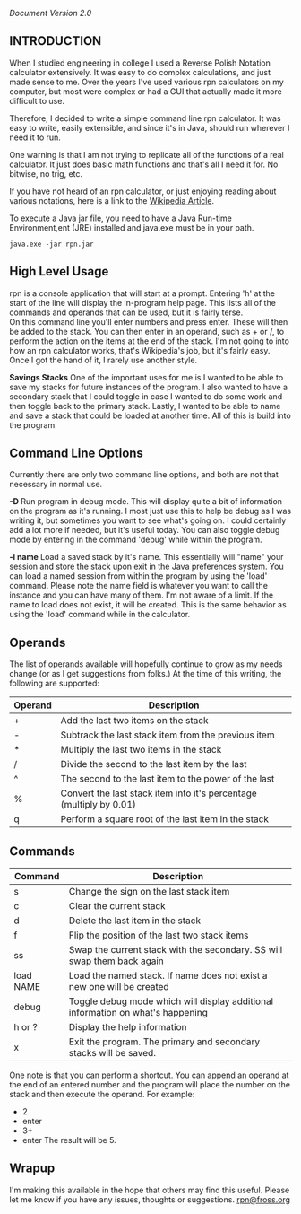 
*Document Version 2.0*

## INTRODUCTION ##
When I studied engineering in college I used a Reverse Polish Notation calculator extensively.  It was easy to do complex calculations, and just made sense to me.  Over the years I've used various rpn calculators on my computer, but most were complex or had a GUI that actually made it more difficult to use.

Therefore, I decided to write a simple command line rpn calculator.  It was easy to write, easily extensible, and since it's in Java, should run wherever I need it to run.

One warning is that I am not trying to replicate all of the functions of a real calculator.  It just does basic math functions and that's all I need it for.  No bitwise, no trig, etc.

If you have not heard of an rpn calculator, or just enjoying reading about various notations, here is a link to the [Wikipedia Article](https://en.wikipedia.org/wiki/Reverse_Polish_notation).

To execute a Java jar file, you need to have a Java Run-time Environment,ent (JRE) installed and java.exe must be in your path. 

```java.exe -jar rpn.jar```

## High Level Usage
rpn is a console application that will start at a prompt.  Entering 'h' at the start of the line will display the in-program help page.  This lists all of the commands and operands that can be used, but it is fairly terse.  
On this command line you'll enter numbers and press enter.  These will then be added to the stack.  You can then enter in an operand, such as + or /, to perform the action on the items at the end of the stack.  I'm not going to into how an rpn calculator works, that's Wikipedia's job, but it's fairly easy.  Once I got the hand of it, I rarely use another style.

**Savings Stacks**
One of the important uses for me is I wanted to be able to save my stacks for future instances of the program.  I also wanted to have a secondary stack that I could toggle in case I wanted to do some work and then toggle back to the primary stack.  Lastly, I wanted to be able to name and save a stack that could be loaded at another time.  All of this is build into the program.

## Command Line Options
Currently there are only two command line options, and both are not that necessary in normal use.

**-D**
Run program in debug mode.  This will display quite a bit of information on the program as it's running.  I most just use this to help be debug as I was writing it, but sometimes you want to see what's going on.  I could certainly add a lot more if needed, but it's useful today.  You can also toggle debug mode by entering in the command 'debug' while within the program.

**-l name**
Load a saved stack by it's name.  This essentially will "name" your session and store the stack upon exit in the Java preferences system.  You can load a named session from within the program by using the 'load' command.  Please note the name field is whatever you want to call the instance and you can have many of them.  I'm not aware of a limit.  If the name to load does not exist, it will be created.  This is the same behavior as using the 'load' command while in the calculator.

## Operands
The list of operands available will hopefully continue to grow as my needs change (or as I get suggestions from folks.)  At the time of this writing, the following are supported:

|Operand|Description|
|--|--|
|+ |Add the last two items on the stack|
|- |Subtrack the last stack item from the previous item|
|* |Multiply the last two items in the stack|
|/ |Divide the second to the last item by the last|
|^ |The second to the last item to the power of the last|
|% |Convert the last stack item into it's percentage (multiply by 0.01)|
|q |Perform a square root of the last item in the stack|

## Commands
|Command|Description  |
|--|--|
|s |Change the sign on the last stack item
|c |Clear the current stack
|d |Delete the last item in the stack
|f |Flip the position of the last two stack items
|ss|Swap the current stack with the secondary.  SS will swap them back again
|load NAME|Load the named stack.  If name does not exist a new one will be created
|debug|Toggle debug mode which will display additional information on what's happening
|h or ?|Display the help information
|x |Exit the program.  The primary and secondary stacks will be saved.

One note is that you can perform a shortcut.  You can append an operand at the end of an entered number and the program will place the number on the stack and then execute the operand.  For example:

 - 2
 - enter
 - 3+
 - enter
 The result will be 5.

## Wrapup
I'm making this available in the hope that others may find this useful.  Please let me know if you have any issues, thoughts or suggestions.
rpn@fross.org
